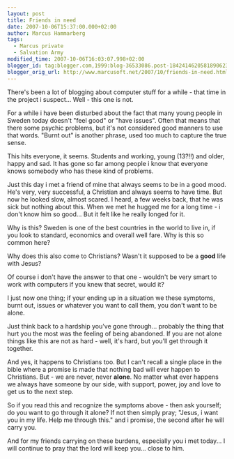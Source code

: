 ```yaml
---
layout: post
title: Friends in need
date: 2007-10-06T15:37:00.000+02:00
author: Marcus Hammarberg
tags:
  - Marcus private
  - Salvation Army
modified_time: 2007-10-06T16:03:07.998+02:00
blogger_id: tag:blogger.com,1999:blog-36533086.post-1842414620581890623
blogger_orig_url: http://www.marcusoft.net/2007/10/friends-in-need.html
---
```


There's been a lot of blogging about computer stuff for a while -
that time in the project i suspect... Well - this one is not.

For a while i have been disturbed about the fact that many young people
in Sweden today doesn't "feel good" or "have issues". Often that means
that there some psychic problems, but it's not considered good manners
to use that words. "Burnt out" is another phrase, used too much to
capture the true sense.

This hits everyone, it seems. Students and working, young (13?!!) and
older, happy and sad. It has gone so far among people i know that
everyone knows somebody who has these kind of problems.

Just this day i met a friend of mine that always seems to be in a good
mood. He's very, very successful, a Christian and always seems to have
time. But now he looked slow, almost scared. I heard, a few weeks back,
that he was sick but nothing about this. When we met he hugged me for a
long time - i don't know him so good... But it felt like he really
longed for it.

Why is this? Sweden is one of the best countries in the world to live
in, if you look to standard, economics and overall well fare. Why is
this so common here?

Why does this also come to Christians? Wasn't it supposed to be a
**good** life with Jesus?

Of course i don't have the answer to that one - wouldn't be very smart
to work with computers if you knew that secret, would it?

I just now one thing;
if your ending up in a situation we these symptoms, burnt out, issues or
whatever you want to call them, you don't want to be alone.

Just think back to a hardship you've gone through... probably the thing
that hurt you the most was the feeling of being abandoned. If you are
not alone things like this are not as hard - well, it's hard, but you'll
get through it together.

And yes, it happens to Christians too. But I can't recall a single place
in the bible where a promise is made that nothing bad will ever happen
to Christians. But - we are never, never **alone**.
No matter what ever happens we always have someone by our side, with
support, power, joy and love to get us to the next step.

So if you read this and recognize the symptoms above - then ask
yourself; do you want to go through it alone? If not then simply pray;
"Jesus, i want you in my life. Help me through this." and i promise, the
second after he will carry you.

And for my friends carrying on these burdens, especially you i met
today... I will continue to pray that the lord will keep you... close to
him.
